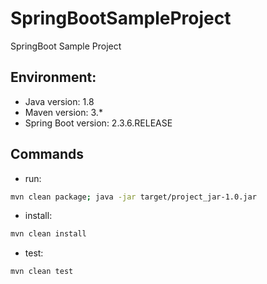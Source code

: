 # SpringBootSampleProject
SpringBoot Sample Project

## Environment:
- Java version: 1.8
- Maven version: 3.*
- Spring Boot version: 2.3.6.RELEASE

## Commands
- run: 
```bash
mvn clean package; java -jar target/project_jar-1.0.jar
```
- install: 
```bash
mvn clean install
```
- test: 
```bash
mvn clean test
```

